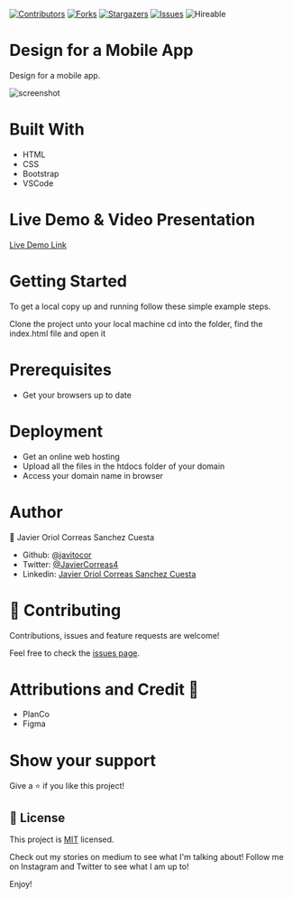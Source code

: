 <!--
*** Thanks for checking out this README Template. If you have a suggestion that would
*** make this better, please fork the repo and create a pull request or simply open
*** an issue with the tag "enhancement".
*** Thanks again! Now go create something AMAZING! :D
-->

<!-- PROJECT SHIELDS -->
<!--
*** I'm using markdown "reference style" links for readability.
*** Reference links are enclosed in brackets [ ] instead of parentheses ( ).
*** See the bottom of this document for the declaration of the reference variables
*** for contributors-url, forks-url, etc. This is an optional, concise syntax you may use.
*** https://www.markdownguide.org/basic-syntax/#reference-style-links
-->
[![Contributors][contributors-shield]][contributors-url] 
[![Forks][forks-shield]][forks-url] 
[![Stargazers][stars-shield]][stars-url] 
[![Issues][issues-shield]][issues-url] 
![Hireable](https://cdn.rawgit.com/hiendv/hireable/master/styles/default/yes.svg) 


# Design for a Mobile App

Design for a mobile app.

![screenshot](/assets/images/screenshot.PNG)

# Built With
- HTML
- CSS
- Bootstrap
- VSCode

# Live Demo & Video Presentation

[Live Demo Link](https://rawcdn.githack.com/javitocor/design-mobile-app/6f84bb0247350028a92710e3180047d0cdb01a03/index.html)


# Getting Started
To get a local copy up and running follow these simple example steps.

Clone the project unto your local machine
cd into the folder, find the index.html file and open it

# Prerequisites
- Get your browsers up to date

# Deployment
- Get an online web hosting
- Upload all the files in the htdocs folder of your domain
- Access your domain name in browser

# Author

👤 Javier Oriol Correas Sanchez Cuesta

- Github: [@javitocor](https://github.com/javitocor)
- Twitter: [@JavierCorreas4](https://twitter.com/JavierCorreas4)
- Linkedin: [Javier Oriol Correas Sanchez Cuesta](https://www.linkedin.com/in/javier-correas-sanchez-cuesta-15289482/)

# 🤝 Contributing
Contributions, issues and feature requests are welcome!

Feel free to check the [issues page]().

# Attributions and Credit 🚀

- PlanCo
- Figma


# Show your support
Give a ⭐️ if you like this project!

## 📝 License

This project is [MIT](lic.url) licensed.

Check out my stories on medium to see what I'm talking about! Follow me on Instagram and Twitter to see what I am up to!

Enjoy!


<!-- MARKDOWN LINKS & IMAGES -->
<!-- https://www.markdownguide.org/basic-syntax/#reference-style-links -->
[contributors-shield]: https://img.shields.io/github/contributors/javitocor/design-mobile-app.svg?style=flat-square
[contributors-url]: https://github.com/javitocor/design-mobile-app/graphs/contributors
[forks-shield]: https://img.shields.io/github/forks/javitocor/design-mobile-app.svg?style=flat-square
[forks-url]: https://github.com/javitocor/design-mobile-app/network/members
[stars-shield]: https://img.shields.io/github/stars/javitocor/design-mobile-app.svg?style=flat-square
[stars-url]: https://github.com/javitocor/design-mobile-app/stargazers
[issues-shield]: https://img.shields.io/github/issues/javitocor/design-mobile-app.svg?style=flat-square
[issues-url]: https://github.com/javitocor/design-mobile-app/issues